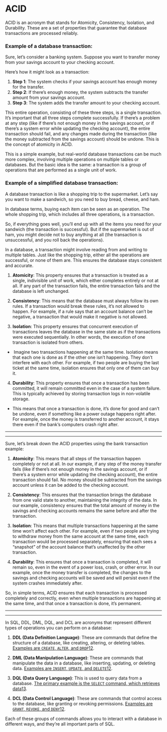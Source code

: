 # ACID

ACID is an acronym that stands for Atomicity, Consistency, Isolation, and Durability. These are a set of properties that guarantee that database transactions are processed reliably.

### Example of a database transaction:

Sure, let’s consider a banking system. Suppose you want to transfer money from your savings account to your checking account.

Here’s how it might look as a transaction:

1. **Step 1**: The system checks if your savings account has enough money for the transfer.
2. **Step 2**: If there’s enough money, the system subtracts the transfer amount from your savings account.
3. **Step 3**: The system adds the transfer amount to your checking account.

This entire operation, consisting of these three steps, is a single transaction. It’s important that all three steps complete successfully. If there’s a problem at any step (like if there’s not enough money in the savings account, or if there’s a system error while updating the checking account), the entire transaction should fail, and any changes made during the transaction (like the money subtracted from the savings account) should be undone. This is the concept of atomicity in ACID.

This is a simple example, but real-world database transactions can be much more complex, involving multiple operations on multiple tables or databases. But the basic idea is the same: a transaction is a group of operations that are performed as a single unit of work.

### Example of a simplified database transaction:

A database transaction is like a shopping trip to the supermarket. Let’s say you want to make a sandwich, so you need to buy bread, cheese, and ham.

In database terms, buying each item can be seen as an operation. The whole shopping trip, which includes all three operations, is a transaction.

So, if everything goes well, you’ll end up with all the items you need for your sandwich (the transaction is successful). But if the supermarket is out of ham, you might decide not to buy anything at all (the transaction is unsuccessful, and you roll back the operations).

In a database, a transaction might involve reading from and writing to multiple tables. Just like the shopping trip, either all the operations are successful, or none of them are. This ensures the database stays consistent and accurate.

1. **Atomicity**: This property ensures that a transaction is treated as a single, indivisible unit of work, which either completes entirely or not at all. If any part of the transaction fails, the entire transaction fails and the database is left unchanged.

2. **Consistency**: This means that the database must always follow its own rules. If a transaction would break these rules, it’s not allowed to happen. For example, if a rule says that an account balance can’t be negative, a transaction that would make it negative is not allowed.

3. **Isolation**: This property ensures that concurrent execution of transactions leaves the database in the same state as if the transactions were executed sequentially. In other words, the execution of one transaction is isolated from others.
-  Imagine two transactions happening at the same time. Isolation means that each one is done as if the other one isn’t happening. They don’t interfere with each other. For example, if two people are buying the last ticket at the same time, isolation ensures that only one of them can buy it.
4. **Durability**: This property ensures that once a transaction has been committed, it will remain committed even in the case of a system failure. This is typically achieved by storing transaction logs in non-volatile storage.
- This means that once a transaction is done, it’s done for good and can’t be undone, even if something like a power outage happens right after. For example, once the money is transferred to another account, it stays there even if the bank’s computers crash right after.

---

---

Sure, let’s break down the ACID properties using the bank transaction example:

1. **Atomicity**: This means that all steps of the transaction happen completely or not at all. In our example, if any step of the money transfer fails (like if there’s not enough money in the savings account, or if there’s a system error while updating the checking account), the entire transaction should fail. No money should be subtracted from the savings account unless it can be added to the checking account.

2. **Consistency**: This ensures that the transaction brings the database from one valid state to another, maintaining the integrity of the data. In our example, consistency ensures that the total amount of money in the savings and checking accounts remains the same before and after the transaction.

3. **Isolation**: This means that multiple transactions happening at the same time won’t affect each other. For example, even if two people are trying to withdraw money from the same account at the same time, each transaction would be processed separately, ensuring that each sees a “snapshot” of the account balance that’s unaffected by the other transaction.

4. **Durability**: This ensures that once a transaction is completed, it will remain so, even in the event of a power loss, crash, or other error. In our example, once the money transfer is completed, the changes to the savings and checking accounts will be saved and will persist even if the system crashes immediately after.

So, in simple terms, ACID ensures that each transaction is processed completely and correctly, even when multiple transactions are happening at the same time, and that once a transaction is done, it’s permanent.

---

---

In SQL, DDL, DML, DQL, and DCL are acronyms that represent different types of operations you can perform on a database:

1. **DDL (Data Definition Language)**: These are commands that define the structure of a database, like creating, altering, or deleting tables. [Examples are `CREATE`, `ALTER`, and `DROP`](https://learnsql.com/blog/what-is-dql-ddl-dml-in-sql/)[1](https://learnsql.com/blog/what-is-dql-ddl-dml-in-sql/)[2](https://www.geeksforgeeks.org/sql-ddl-dql-dml-dcl-tcl-commands/).

2. **DML (Data Manipulation Language)**: These are commands that manipulate the data in a database, like inserting, updating, or deleting data. [Examples are `INSERT`, `UPDATE`, and `DELETE`](https://learnsql.com/blog/what-is-dql-ddl-dml-in-sql/)[1](https://learnsql.com/blog/what-is-dql-ddl-dml-in-sql/)[2](https://www.geeksforgeeks.org/sql-ddl-dql-dml-dcl-tcl-commands/).

3. **DQL (Data Query Language)**: This is used to query data from a database. [The primary example is the `SELECT` command, which retrieves data](https://learnsql.com/blog/what-is-dql-ddl-dml-in-sql/)[1](https://learnsql.com/blog/what-is-dql-ddl-dml-in-sql/)[3](https://database.guide/what-is-dql/).

4. **DCL (Data Control Language)**: These are commands that control access to the database, like granting or revoking permissions. [Examples are `GRANT`, `REVOKE`, and `DENY`](https://learnsql.com/blog/what-is-dql-ddl-dml-in-sql/)[1](https://learnsql.com/blog/what-is-dql-ddl-dml-in-sql/)[2](https://www.geeksforgeeks.org/sql-ddl-dql-dml-dcl-tcl-commands/).

Each of these groups of commands allows you to interact with a database in different ways, and they’re all important parts of SQL.
